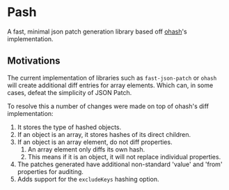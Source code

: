 # Pash
A fast, minimal json patch generation library based off [ohash](https://github.com/unjs/ohash)'s implementation.

## Motivations
The current implementation of libraries such as `fast-json-patch` or `ohash` will create additional diff entries for array elements. Which can, in some cases, defeat the simplicity of JSON Patch.

To resolve this a number of changes were made on top of ohash's diff implementation:
1. It stores the type of hashed objects.
2. If an object is an array, it stores hashes of its direct children.
3. If an object is an array element, do not diff properties.
    1. An array element only diffs its own hash.
    2. This means if it is an object, it will not replace individual properties.
4. The patches generated have additional non-standard 'value' and 'from' properties for auditing.
5. Adds support for the `excludeKeys` hashing option.
